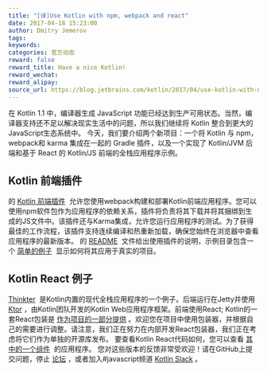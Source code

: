 ```yaml
---
title: "[译]Use Kotlin with npm, webpack and react"
date: 2017-04-18 15:23:00
author: Dmitry Jemerov
tags:
keywords:
categories: 官方动态
reward: false
reward_title: Have a nice Kotlin!
reward_wechat:
reward_alipay:
source_url: https://blog.jetbrains.com/kotlin/2017/04/use-kotlin-with-npm-webpack-and-react/
---
```


在 Kotlin 1.1 中，编译器生成 JavaScript 功能已经达到生产可用状态。当然，编译器支持还不足以解决现实生活中的问题，所以我们继续将 Kotlin 整合到更大的JavaScript生态系统中。
今天，我们要介绍两个新项目：一个将 Kotlin 与 npm，webpack和 karma 集成在一起的 Gradle 插件，以及一个实现了 Kotlin/JVM 后端和基于 React 的 Kotlin/JS 前端的全栈应用程序示例。
## Kotlin 前端插件

的 [Kotlin 前端插件](https://github.com/Kotlin/kotlin-frontend-plugin)  允许您使用webpack构建和部署Kotlin前端应用程序。您可以使用npm软件包作为应用程序的依赖关系，插件将负责将其下载并将其捆绑到生成的JS文件中。该插件还与Karma集成，允许您运行应用程序的测试。为了获得最佳的工作流程，该插件支持连续编译和热重新加载，确保您始终在浏览器中查看应用程序的最新版本。
的 [README](https://github.com/Kotlin/kotlin-frontend-plugin/blob/master/README.md)  文件给出使用插件的说明，示例目录包含一个 [简单的例子](https://github.com/Kotlin/kotlin-frontend-plugin/tree/master/examples/frontend-only)  显示如何将其应用于真实的项目。
## Kotlin React 例子

 [Thinkter](https://github.com/Kotlin/kotlin-fullstack-sample)  是Kotlin内置的现代全栈应用程序的一个例子。后端运行在Jetty并使用 [Ktor](https://github.com/kotlin/ktor) ，由Kotlin团队开发的Kotlin Web应用程序框架。前端使用React; Kotlin的一套React包装是 [作为项目的一部分提供](https://github.com/Kotlin/kotlin-fullstack-sample/tree/master/frontend/src/org/jetbrains/react) 。欢迎您在项目中使用包装器，并根据自己的需要进行调整。请注意，我们正在努力在内部开发React包装器，我们正在考虑将它们作为单独的开源库发布。
要查看Kotlin React代码如何，您可以查看 [其中的一个组件](https://github.com/Kotlin/kotlin-fullstack-sample/blob/master/frontend/src/org/jetbrains/demo/thinkter/NewThoughtComponent.kt)  的应用程序。
您对这些版本的反馈非常受欢迎！请在GitHub上提交问题，停止 [论坛](https://discuss.kotlinlang.org/) ，或者加入#javascript频道 [Kotlin Slack](http://slack.kotlinlang.org/) 。

